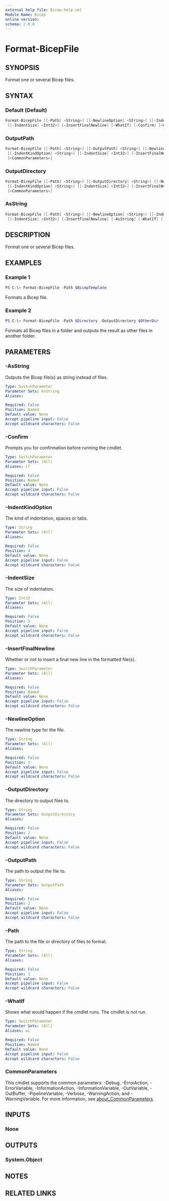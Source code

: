 ```yaml
---
external help file: Bicep-help.xml
Module Name: Bicep
online version:
schema: 2.0.0
---
```


# Format-BicepFile

## SYNOPSIS

Format one or several Bicep files.

## SYNTAX

### Default (Default)

```powershell
Format-BicepFile [[-Path] <String>] [[-NewlineOption] <String>] [[-IndentKindOption] <String>]
 [[-IndentSize] <Int32>] [-InsertFinalNewline] [-WhatIf] [-Confirm] [<CommonParameters>]
```

### OutputPath

```powershell
Format-BicepFile [[-Path] <String>] [[-OutputPath] <String>] [[-NewlineOption] <String>]
 [[-IndentKindOption] <String>] [[-IndentSize] <Int32>] [-InsertFinalNewline] [-WhatIf] [-Confirm]
 [<CommonParameters>]
```

### OutputDirectory

```powershell
Format-BicepFile [[-Path] <String>] [[-OutputDirectory] <String>] [[-NewlineOption] <String>]
 [[-IndentKindOption] <String>] [[-IndentSize] <Int32>] [-InsertFinalNewline] [-WhatIf] [-Confirm]
 [<CommonParameters>]
```

### AsString

```powershell
Format-BicepFile [[-Path] <String>] [[-NewlineOption] <String>] [[-IndentKindOption] <String>]
 [[-IndentSize] <Int32>] [-InsertFinalNewline] [-AsString] [-WhatIf] [-Confirm] [<CommonParameters>]
```

## DESCRIPTION

Format one or several Bicep files.

## EXAMPLES

### Example 1

```powershell
PS C:\> Format-BicepFile -Path $BicepTemplate
```

Formats a Bicep file.

### Example 2

```powershell
PS C:\> Format-BicepFile -Path $Directory -OutputDirectory $OtherDir
```

Formats all Bicep files in a folder and outputs the result as other files in another folder.

## PARAMETERS

### -AsString

Outputs the Bicep file(s) as string instead of files.

```yaml
Type: SwitchParameter
Parameter Sets: AsString
Aliases:

Required: False
Position: Named
Default value: None
Accept pipeline input: False
Accept wildcard characters: False
```

### -Confirm

Prompts you for confirmation before running the cmdlet.

```yaml
Type: SwitchParameter
Parameter Sets: (All)
Aliases: cf

Required: False
Position: Named
Default value: None
Accept pipeline input: False
Accept wildcard characters: False
```

### -IndentKindOption

The kind of indentation, spaces or tabs.

```yaml
Type: String
Parameter Sets: (All)
Aliases:

Required: False
Position: 4
Default value: None
Accept pipeline input: False
Accept wildcard characters: False
```

### -IndentSize

The size of indentation.

```yaml
Type: Int32
Parameter Sets: (All)
Aliases:

Required: False
Position: 5
Default value: None
Accept pipeline input: False
Accept wildcard characters: False
```

### -InsertFinalNewline

Whether or not to insert a final new line in the formatted file(s).

```yaml
Type: SwitchParameter
Parameter Sets: (All)
Aliases:

Required: False
Position: Named
Default value: None
Accept pipeline input: False
Accept wildcard characters: False
```

### -NewlineOption

The newline type for the file.

```yaml
Type: String
Parameter Sets: (All)
Aliases:

Required: False
Position: 3
Default value: None
Accept pipeline input: False
Accept wildcard characters: False
```

### -OutputDirectory

The directory to output files to.

```yaml
Type: String
Parameter Sets: OutputDirectory
Aliases:

Required: False
Position: 2
Default value: None
Accept pipeline input: False
Accept wildcard characters: False
```

### -OutputPath

The path to output the file to.

```yaml
Type: String
Parameter Sets: OutputPath
Aliases:

Required: False
Position: 2
Default value: None
Accept pipeline input: False
Accept wildcard characters: False
```

### -Path

The path to the file or directory of files to format.

```yaml
Type: String
Parameter Sets: (All)
Aliases:

Required: False
Position: 1
Default value: None
Accept pipeline input: False
Accept wildcard characters: False
```

### -WhatIf

Shows what would happen if the cmdlet runs.
The cmdlet is not run.

```yaml
Type: SwitchParameter
Parameter Sets: (All)
Aliases: wi

Required: False
Position: Named
Default value: None
Accept pipeline input: False
Accept wildcard characters: False
```

### CommonParameters

This cmdlet supports the common parameters: -Debug, -ErrorAction, -ErrorVariable, -InformationAction, -InformationVariable, -OutVariable, -OutBuffer, -PipelineVariable, -Verbose, -WarningAction, and -WarningVariable. For more information, see [about_CommonParameters](http://go.microsoft.com/fwlink/?LinkID=113216).

## INPUTS

### None

## OUTPUTS

### System.Object

## NOTES

## RELATED LINKS
